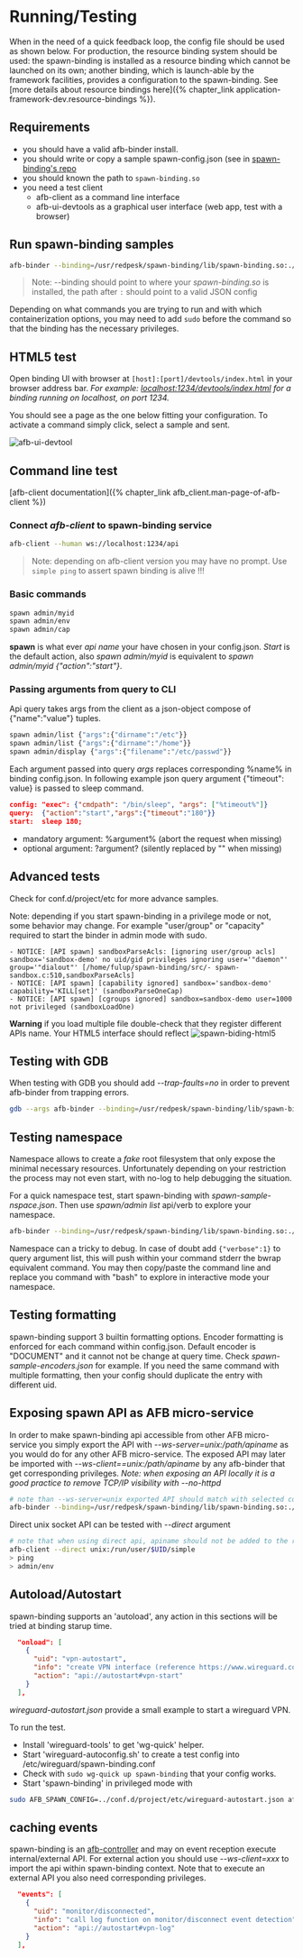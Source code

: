 # Running/Testing

When in the need of a quick feedback loop, the config file should be
used as shown below. For production, the resource binding system should
be used: the spawn-binding is installed as a resource binding which
cannot be launched on its own; another binding, which is launch-able by
the framework facilities, provides a configuration to the spawn-binding.
See [more details about resource bindings here]({% chapter_link
application-framework-dev.resource-bindings %}).

## Requirements

* you should have a valid afb-binder install.
* you should write or copy a sample spawn-config.json (see in [spawn-binding's repo](https://github.com/redpesk-common/spawn-binding/tree/master/etc)
* you should known the path to `spawn-binding.so`
* you need a test client
  * afb-client as a command line interface
  * afb-ui-devtools as a graphical user interface (web app, test with a browser)

## Run spawn-binding samples

```bash
afb-binder --binding=/usr/redpesk/spawn-binding/lib/spawn-binding.so:./spawn-basic-config.json -vvv
```

> Note: --binding should point to where your *spawn-binding.so* is installed, the path after `:` should point to a valid JSON config

Depending on what commands you are trying to run and with which
containerization options, you may need to add `sudo` before the command
so that the binding has the necessary privileges.

## HTML5 test

Open binding UI with browser at `[host]:[port]/devtools/index.html` in your browser address bar.
*For example: [localhost:1234/devtools/index.html](http://localhost:1234/devtools/index.html) for a binding running on localhost, on port 1234.*

You should see a page as the one below fitting your configuration. To activate a command simply click, select a sample and sent.

![afb-ui-devtool](assets/spawn-binding-exec.jpg)

## Command line test

[afb-client documentation]({% chapter_link afb_client.man-page-of-afb-client %})

### Connect *afb-client* to spawn-binding service

``` bash
afb-client --human ws://localhost:1234/api
```

>Note: depending on afb-client version you may have no prompt. Use `simple ping` to assert spawn binding is alive !!!

### Basic commands

```bash
spawn admin/myid
spawn admin/env
spawn admin/cap
```

**spawn** is what ever *api name* your have chosen in your config.json. *Start* is the default action, also *spawn admin/myid* is equivalent to *spawn admin/myid {"action":"start"}*.

### Passing arguments from query to CLI

Api query takes args from the client as a json-object compose of {"name":"value"} tuples.

```bash
spawn admin/list {"args":{"dirname":"/etc"}}
spawn admin/list {"args":{"dirname":"/home"}}
spawn admin/display {"args":{"filename":"/etc/passwd"}}
```

Each argument passed into query *args* replaces corresponding %name% in binding config.json. In following example json query argument {"timeout": value} is passed to sleep command.

```json
config: "exec": {"cmdpath": "/bin/sleep", "args": ["%timeout%"]}
query:  {"action":"start","args":{"timeout":"180"}}
start:  sleep 180;

```

* mandatory argument: %argument% (abort the request when missing)
* optional argument: ?argument? (silently replaced by "" when missing)

## Advanced tests

Check for conf.d/project/etc for more advance samples.

Note: depending if you start spawn-binding in a privilege mode or not, some behavior may change. For example "user/group" or "capacity" required to start the binder in admin mode with sudo.

```log
- NOTICE: [API spawn] sandboxParseAcls: [ignoring user/group acls] sandbox='sandbox-demo' no uid/gid privileges ignoring user='"daemon"' group='"dialout"' [/home/fulup/spawn-binding/src/- spawn-sandbox.c:510,sandboxParseAcls]
- NOTICE: [API spawn] [capability ignored] sandbox='sandbox-demo' capability='KILL[set]' (sandboxParseOneCap)
- NOTICE: [API spawn] [cgroups ignored] sandbox=sandbox-demo user=1000 not privileged (sandboxLoadOne)
```

**Warning** if you load multiple file double-check that they register different APIs name. Your HTML5 interface should reflect
![spawn-biding-html5](assets/spawn-binding-dualconf.jpg)

## Testing with GDB

When testing with GDB you should add *--trap-faults=no* in order to prevent afb-binder from trapping errors.

```bash
gdb --args afb-binder --binding=/usr/redpesk/spawn-binding/lib/spawn-binding.so:./spawn-basic-config.json -vvv --trap-faults=no
```

## Testing namespace

Namespace allows to create a *fake* root filesystem that only expose the minimal necessary resources. Unfortunately depending on your restriction the process may not even start, with no-log to help debugging the situation.

For a quick namespace test, start spawn-binding with *spawn-sample-nspace.json*. Then use *spawn/admin list* api/verb to explore your namespace.

```bash
afb-binder --binding=/usr/redpesk/spawn-binding/lib/spawn-binding.so:./etc/spawn-sample-nspace.json -vvv
```

Namespace can a tricky to debug. In case of doubt add `{"verbose":1}` to query argument list, this will push within your command stderr the bwrap equivalent command. You may then copy/paste the command line and replace you command with "bash" to explore in interactive mode your namespace.

## Testing formatting

spawn-binding support 3 builtin formatting options. Encoder formatting is enforced for each command within config.json. Default encoder is "DOCUMENT" and it cannot not be change at query time. Check *spawn-sample-encoders.json* for example. If you need the same command with multiple formatting, then your config should duplicate the entry with different uid.

## Exposing spawn API as AFB micro-service

In order to make spawn-binding api accessible from other AFB micro-service you simply export the API with *--ws-server=unix:/path/apiname* as you would do for any other AFB micro-service. The exposed API may later be imported with *--ws-client==unix:/path/apiname* by any afb-binder that get corresponding privileges. *Note: when exposing an API locally it is a good practice to remove TCP/IP visibility with --no-httpd*

```bash
# note than --ws-server=unix exported API should match with selected config.json
afb-binder --binding=/usr/redpesk/spawn-binding/lib/spawn-binding.so:./etc/spawn-simple-config.json -vvv --no-httpd --ws-server=unix:/run/user/$UID/simple
```

Direct unix socket API can be tested with *--direct* argument

``` bash
# note that when using direct api, apiname should not be added to the request
afb-client --direct unix:/run/user/$UID/simple
> ping
> admin/env
```

## Autoload/Autostart

spawn-binding supports an 'autoload', any action in this sections will be tried at binding starup time.

```json
  "onload": [
    {
      "uid": "vpn-autostart",
      "info": "create VPN interface (reference https://www.wireguard.com/quickstart)",
      "action": "api://autostart#vpn-start"
    }
  ],
```

*wireguard-autostart.json* provide a small example to start a wireguard VPN.

To run the test.

* Install 'wireguard-tools' to get 'wg-quick' helper.
* Start 'wireguard-autoconfig.sh' to create a test config into /etc/wireguard/spawn-binding.conf
* Check with ```sudo wg-quick up spawn-binding``` that your config works.
* Start 'spawn-binding' in privileged mode with

```bash
sudo AFB_SPAWN_CONFIG=../conf.d/project/etc/wireguard-autostart.json afb-binder --name=afb-spawn --binding=package/lib/afb-spawn.so --verbose
```

## caching events

spawn-binding is an [afb-controller](/docs/en/master/developer-guides/controllerConfig.html) and may on event reception execute internal/external API. For external action you should use *--ws-client=xxx* to import the api within spawn-binding context. Note that to execute an external API you also need corresponding privileges.

```json
  "events": [
    {
      "uid": "monitor/disconnected",
      "info": "call log function on monitor/disconnect event detection",
      "action": "api://autostart#vpn-log"
    }
  ],
```
